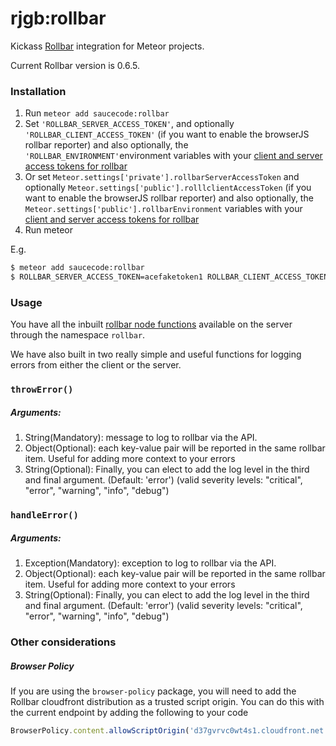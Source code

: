# rjgb:rollbar

Kickass [Rollbar](https://rollbar.com/) integration for Meteor projects.

Current Rollbar version is 0.6.5.

### Installation

1. Run `meteor add saucecode:rollbar`
2. Set `'ROLLBAR_SERVER_ACCESS_TOKEN'`, and optionally `'ROLLBAR_CLIENT_ACCESS_TOKEN'` (if you want to enable the browserJS rollbar reporter) and also optionally, the `'ROLLBAR_ENVIRONMENT'`environment variables with your [client and server access tokens for rollbar](https://rollbar.com/)
3. Or set `Meteor.settings['private'].rollbarServerAccessToken` and optionally `Meteor.settings['public'].rolllclientAccessToken` (if you want to enable the browserJS rollbar reporter) and also optionally, the `Meteor.settings['public'].rollbarEnvironment` variables with your [client and server access tokens for rollbar](https://rollbar.com/)
4. Run meteor

E.g.

```bash
$ meteor add saucecode:rollbar
$ ROLLBAR_SERVER_ACCESS_TOKEN=acefaketoken1 ROLLBAR_CLIENT_ACCESS_TOKEN=acefaketoken2imsocreative ROLLBAR_ENVIRONMENT=development meteor
```

### Usage

You have all the inbuilt [rollbar node functions](https://rollbar.com/docs/notifier/node_rollbar/) available on the server through the namespace `rollbar`. 

We have also built in two really simple and useful functions for logging errors from either the client or the server.

### `throwError()`

##### Arguments:

1. String(Mandatory): message to log to rollbar via the API.  
2. Object(Optional): each key-value pair will be reported in the same rollbar item.  Useful for adding more context to your errors
3. String(Optional): Finally, you can elect to add the log level in the third and final argument. (Default: 'error') (valid severity levels: "critical", "error", "warning", "info", "debug")


### `handleError()`

##### Arguments:

1. Exception(Mandatory): exception to log to rollbar via the API.  
2. Object(Optional): each key-value pair will be reported in the same rollbar item.  Useful for adding more context to your errors
3. String(Optional): Finally, you can elect to add the log level in the third and final argument. (Default: 'error') (valid severity levels: "critical", "error", "warning", "info", "debug")


### Other considerations

##### Browser Policy

If you are using the `browser-policy` package, you will need to add the Rollbar cloudfront distribution as a trusted script origin. You can do this with the current endpoint by adding the following to your code

```javascript
BrowserPolicy.content.allowScriptOrigin('d37gvrvc0wt4s1.cloudfront.net');
```


